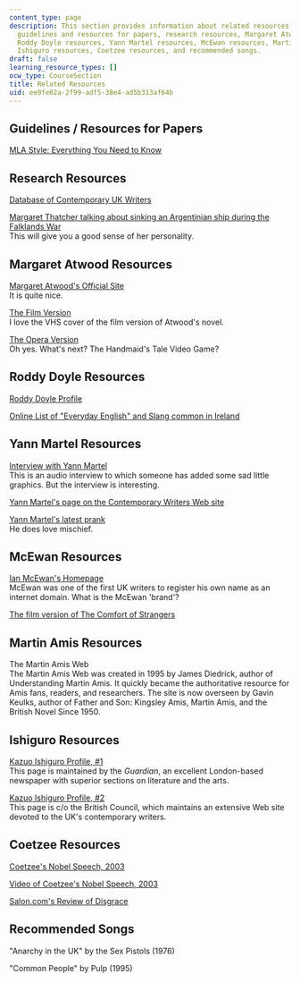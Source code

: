 ```yaml
---
content_type: page
description: This section provides information about related resources, including
  guidelines and resources for papers, research resources, Margaret Atwood resources,
  Roddy Doyle resources, Yann Martel resources, McEwan resources, Martin Amis resources,
  Ishiguro resources, Coetzee resources, and recommended songs.
draft: false
learning_resource_types: []
ocw_type: CourseSection
title: Related Resources
uid: ee0fe02a-2f99-adf5-38e4-ad5b313af64b
---
```

## Guidelines / Resources for Papers

[MLA Style: Everything You Need to Know](http://owl.english.purdue.edu/owl/resource/557/01/)

## Research Resources

[Database of Contemporary UK Writers](http://www.contemporarywriters.com/)

[Margaret Thatcher talking about sinking an Argentinian ship during the Falklands War](http://www.youtube.com/watch?v=1aZdAyHVjzQ)   
This will give you a good sense of her personality.

## Margaret Atwood Resources

[Margaret Atwood's Official Site](http://www.owtoad.com/)   
It is quite nice.

[The Film Version](http://www.imdb.com/title/tt0099731/)   
I love the VHS cover of the film version of Atwood's novel.

[The Opera Version](http://books.guardian.co.uk/review/story/0,12084,918465,00.html)   
Oh yes. What's next? The Handmaid's Tale Video Game?

## Roddy Doyle Resources

[Roddy Doyle Profile](http://books.guardian.co.uk/authors/author/0,,-60,00.html)

[Online List of "Everyday English" and Slang common in Ireland](http://www.irishslang.co.za/)

## Yann Martel Resources

[Interview with Yann Martel](http://www.youtube.com/watch?v=aJYS9SQn1LA)   
This is an audio interview to which someone has added some sad little graphics. But the interview is interesting.

[Yann Martel's page on the Contemporary Writers Web site](http://www.contemporarywriters.com/authors/?p=auth03A14L010512634824)

[Yann Martel's latest prank](http://www.whatisstephenharperreading.ca/)   
He does love mischief.

## McEwan Resources

[Ian McEwan's Homepage](http://www.ianmcewan.com/)   
McEwan was one of the first UK writers to register his own name as an internet domain. What is the McEwan 'brand'?

[The film version of The Comfort of Strangers](http://imdb.com/title/tt0099292/)

## Martin Amis Resources

The Martin Amis Web   
The Martin Amis Web was created in 1995 by James Diedrick, author of Understanding Martin Amis. It quickly became the authoritative resource for Amis fans, readers, and researchers. The site is now overseen by Gavin Keulks, author of Father and Son: Kingsley Amis, Martin Amis, and the British Novel Since 1950.

## Ishiguro Resources

[Kazuo Ishiguro Profile, #1](http://books.guardian.co.uk/authors/author/0,5917,-217,00.html)   
This page is maintained by the *Guardian*, an excellent London-based newspaper with superior sections on literature and the arts.

[Kazuo Ishiguro Profile, #2](http://www.contemporarywriters.com/authors/?p=auth52)   
This page is c/o the British Council, which maintains an extensive Web site devoted to the UK's contemporary writers.

## Coetzee Resources

[Coetzee's Nobel Speech, 2003](http://nobelprize.org/nobel_prizes/literature/laureates/2003/coetzee-lecture-e.html)

[Video of Coetzee's Nobel Speech, 2003](http://nobelprize.org/nobel_prizes/literature/laureates/2003/coetzee-lecture.html)

[Salon.com's Review of Disgrace](https://www.salon.com/1999/11/05/coetzee/)

## Recommended Songs

"Anarchy in the UK" by the Sex Pistols (1976)

"Common People" by Pulp (1995)